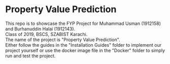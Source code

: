 <h1>Property Value Prediction</h1>
This repo is to showcase the FYP Project for Muhammad Usman (1912158) and Burhanuddin Halai (1912143).
<br>
Class of 2019, BSCS, SZABIST Karachi.
<br>
The name of the project is "Property Value Prediction".
<br>
Either follow the guides in the "Installation Guides" folder to implement our project yourself or use the docker image file in the "Docker" folder to simply run and test the project.